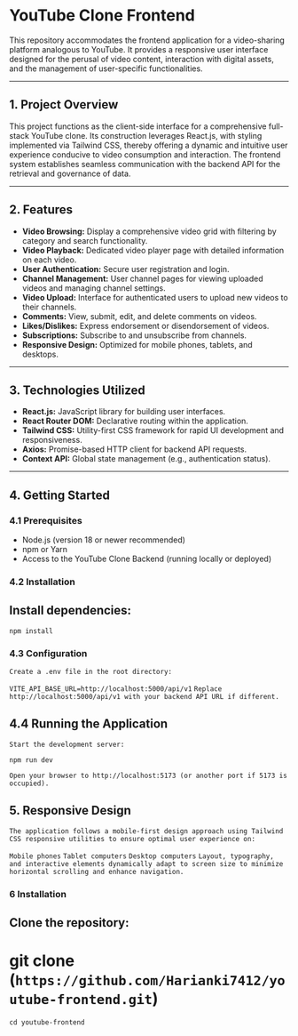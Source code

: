 # YouTube Clone Frontend

This repository accommodates the frontend application for a video-sharing platform analogous to YouTube. It provides a responsive user interface designed for the perusal of video content, interaction with digital assets, and the management of user-specific functionalities.

---

## 1. Project Overview

This project functions as the client-side interface for a comprehensive full-stack YouTube clone. Its construction leverages React.js, with styling implemented via Tailwind CSS, thereby offering a dynamic and intuitive user experience conducive to video consumption and interaction. The frontend system establishes seamless communication with the backend API for the retrieval and governance of data.

---

## 2. Features

- **Video Browsing:** Display a comprehensive video grid with filtering by category and search functionality.
- **Video Playback:** Dedicated video player page with detailed information on each video.
- **User Authentication:** Secure user registration and login.
- **Channel Management:** User channel pages for viewing uploaded videos and managing channel settings.
- **Video Upload:** Interface for authenticated users to upload new videos to their channels.
- **Comments:** View, submit, edit, and delete comments on videos.
- **Likes/Dislikes:** Express endorsement or disendorsement of videos.
- **Subscriptions:** Subscribe to and unsubscribe from channels.
- **Responsive Design:** Optimized for mobile phones, tablets, and desktops.

---

## 3. Technologies Utilized

- **React.js:** JavaScript library for building user interfaces.
- **React Router DOM:** Declarative routing within the application.
- **Tailwind CSS:** Utility-first CSS framework for rapid UI development and responsiveness.
- **Axios:** Promise-based HTTP client for backend API requests.
- **Context API:** Global state management (e.g., authentication status).

---

## 4. Getting Started

### 4.1 Prerequisites

- Node.js (version 18 or newer recommended)
- npm or Yarn
- Access to the YouTube Clone Backend (running locally or deployed)

### 4.2 Installation


## Install dependencies:

`npm install`

### 4.3 Configuration

`Create a .env file in the root directory:`


`VITE_API_BASE_URL=http://localhost:5000/api/v1`
`Replace http://localhost:5000/api/v1 with your backend API URL if different.`

## 4.4 Running the Application
`Start the development server:`

`npm run dev`

`Open your browser to http://localhost:5173 (or another port if 5173 is occupied).`


## 5. Responsive Design
`The application follows a mobile-first design approach using Tailwind CSS responsive utilities to ensure optimal user experience on:`

`Mobile phones`
`Tablet computers`
`Desktop computers`
`Layout, typography, and interactive elements dynamically adapt to screen size to minimize horizontal scrolling and enhance navigation.`


### 6 Installation

## Clone the repository:

# git clone (`https://github.com/Harianki7412/youtube-frontend.git`)
`cd youtube-frontend`